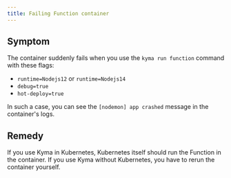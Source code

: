 ```yaml
---
title: Failing Function container
---
```


## Symptom

The container suddenly fails when you use the `kyma run function` command with these flags:

- `runtime=Nodejs12` or `runtime=Nodejs14`
- `debug=true`
- `hot-deploy=true`

In such a case, you can see the `[nodemon] app crashed` message in the container's logs.

## Remedy

If you use Kyma in Kubernetes, Kubernetes itself should run the Function in the container.
If you use Kyma without Kubernetes, you have to rerun the container yourself.
